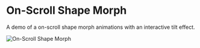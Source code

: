 # On-Scroll Shape Morph

A demo of a on-scroll shape morph animations with an interactive tilt effect.

![On-Scroll Shape Morph](https://tympanus.net/codrops/wp-content/uploads/2023/11/ShapeMorph-1.jpg)







